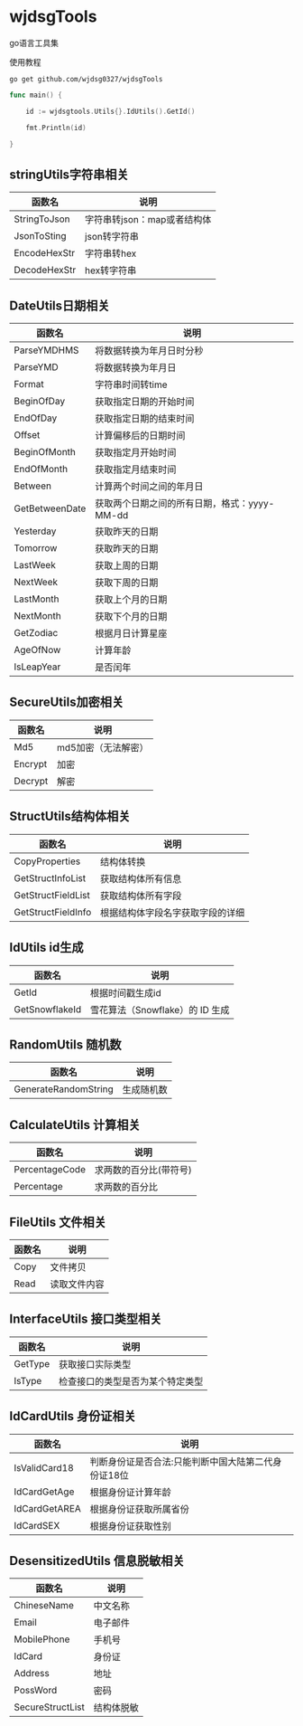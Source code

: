 # wjdsgTools

go语言工具集

使用教程

```
go get github.com/wjdsg0327/wjdsgTools
```

```go
func main() {

	id := wjdsgtools.Utils{}.IdUtils().GetId()

	fmt.Println(id)

}
```





## stringUtils字符串相关

| 函数名       | 说明                        |
| ------------ | --------------------------- |
| StringToJson | 字符串转json：map或者结构体 |
| JsonToSting  | json转字符串                |
| EncodeHexStr | 字符串转hex                 |
| DecodeHexStr | hex转字符串                 |

## DateUtils日期相关

| 函数名         | 说明                                         |
| -------------- | -------------------------------------------- |
| ParseYMDHMS    | 将数据转换为年月日时分秒                     |
| ParseYMD       | 将数据转换为年月日                           |
| Format         | 字符串时间转time                             |
| BeginOfDay     | 获取指定日期的开始时间                       |
| EndOfDay       | 获取指定日期的结束时间                       |
| Offset         | 计算偏移后的日期时间                         |
| BeginOfMonth   | 获取指定月开始时间                           |
| EndOfMonth     | 获取指定月结束时间                           |
| Between        | 计算两个时间之间的年月日                     |
| GetBetweenDate | 获取两个日期之间的所有日期，格式：yyyy-MM-dd |
| Yesterday      | 获取昨天的日期                               |
| Tomorrow       | 获取昨天的日期                               |
| LastWeek       | 获取上周的日期                               |
| NextWeek       | 获取下周的日期                               |
| LastMonth      | 获取上个月的日期                             |
| NextMonth      | 获取下个月的日期                             |
| GetZodiac      | 根据月日计算星座                             |
| AgeOfNow       | 计算年龄                                     |
| IsLeapYear     | 是否闰年                                     |

## SecureUtils加密相关

| 函数名  | 说明                |
| ------- | ------------------- |
| Md5     | md5加密（无法解密） |
| Encrypt | 加密                |
| Decrypt | 解密                |

## StructUtils结构体相关

| 函数名             | 说明                             |
| ------------------ | -------------------------------- |
| CopyProperties     | 结构体转换                       |
| GetStructInfoList  | 获取结构体所有信息               |
| GetStructFieldList | 获取结构体所有字段               |
| GetStructFieldInfo | 根据结构体字段名字获取字段的详细 |

## IdUtils  id生成

| 函数名         | 说明                            |
| -------------- | ------------------------------- |
| GetId          | 根据时间戳生成id                |
| GetSnowflakeId | 雪花算法（Snowflake）的 ID 生成 |

## RandomUtils 随机数

| 函数名               | 说明       |
| -------------------- | ---------- |
| GenerateRandomString | 生成随机数 |

## CalculateUtils 计算相关

| 函数名         | 说明                   |
| -------------- | ---------------------- |
| PercentageCode | 求两数的百分比(带符号) |
| Percentage     | 求两数的百分比         |

## FileUtils 文件相关

| 函数名 | 说明         |
| ------ | ------------ |
| Copy   | 文件拷贝     |
| Read   | 读取文件内容 |

## InterfaceUtils 接口类型相关

| 函数名  | 说明                             |
| ------- | -------------------------------- |
| GetType | 获取接口实际类型                 |
| IsType  | 检查接口的类型是否为某个特定类型 |

## IdCardUtils 身份证相关

| 函数名        | 说明                                                |
| ------------- | --------------------------------------------------- |
| IsValidCard18 | 判断身份证是否合法:只能判断中国大陆第二代身份证18位 |
| IdCardGetAge  | 根据身份证计算年龄                                  |
| IdCardGetAREA | 根据身份证获取所属省份                              |
| IdCardSEX     | 根据身份证获取性别                                  |

## DesensitizedUtils 信息脱敏相关

| 函数名           | 说明       |
| ---------------- | ---------- |
| ChineseName      | 中文名称   |
| Email            | 电子邮件   |
| MobilePhone      | 手机号     |
| IdCard           | 身份证     |
| Address          | 地址       |
| PossWord         | 密码       |
| SecureStructList | 结构体脱敏 |

